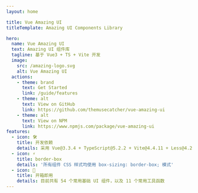 ```yaml
---
layout: home

title: Vue Amazing UI
titleTemplate: Amazing UI Components Library

hero:
  name: Vue Amazing UI
  text: Amazing UI 组件库
  tagline: 基于 Vue3 + TS + Vite 开发
  image:
    src: /amazing-logo.svg
    alt: Vue Amazing UI
  actions:
    - theme: brand
      text: Get Started
      link: /guide/features
    - theme: alt
      text: View on GitHub
      link: https://github.com/themusecatcher/vue-amazing-ui
    - theme: alt
      text: View on NPM
      link: https://www.npmjs.com/package/vue-amazing-ui
features:
  - icon: 🛠️
    title: 开发依赖
    details: 采用 Vue@3.3.4 + TypeScript@5.2.2 + Vite@4.4.11 + Less@4.2.0 实现
  - icon: ⚡️
    title: border-box
    details: '所有组件 CSS 样式均使用 box-sizing: border-box; 模式'
  - icon: 🚀
    title: 开箱即用
    details: 目前共有 54 个常用基础 UI 组件，以及 11 个常用工具函数
---
```


<script setup lang="ts">
import { onMounted } from 'vue'
import { fetchVersion } from './.vitepress/utils/fetchVersion'

onMounted(() => {
  fetchVersion()
})
</script>
